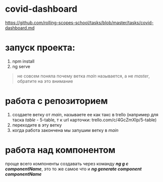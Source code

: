 # covid-dashboard
https://github.com/rolling-scopes-school/tasks/blob/master/tasks/covid-dashboard.md

# запуск проекта:
1. npm install
2. ng serve

> не совсем поняла почему ветка *main* называется, а не *master*, обратите на это внимание

# работа с репозиторием
1. создаете ветку от *main*, называете ее как такс в trello (например для таска *table* - 5-table, т к url карточки: trello.com/c/4GcZmXIp/5-table)
2. переходите в эту ветку
3. когда работа закончена мы запушим ветку в *main*

# работа над компонентом
проще всего компоненты создавать через команду ***ng g c componentName***, это то же самое что и ***ng generate component componentName***
